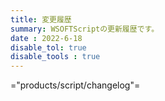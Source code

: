 ```yaml
---
title: 変更履歴
summary: WSOFTScriptの更新履歴です。
date : 2022-6-18
disable_tol: true
disable_tools : true
---
```


="products/script/changelog"=